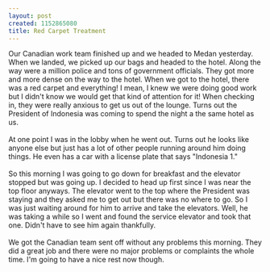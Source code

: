 ```yaml
--- 
layout: post
created: 1152865080
title: Red Carpet Treatment
---
```

Our Canadian work team finished up and we headed to Medan yesterday.  When we landed, we picked up our bags and headed to the hotel.  Along the way were a million police and tons of government officials.  They got more and more dense on the way to the hotel.  When we got to the hotel, there was a red carpet and everything!  I mean, I knew we were doing good work but I didn't know we would get that kind of attention for it!  When checking in, they were really anxious to get us out of the lounge.  Turns out the President of Indonesia was coming to spend the night a the same hotel as us.  <br /><br />At one point I was in the lobby when he went out.  Turns out he looks like anyone else but just has a lot of other people running around him doing things.  He even has a car with a license plate that says "Indonesia 1."  <br /><br />So this morning I was going to go down for breakfast and the elevator stopped but was going up.  I decided to head up first since I was near the top floor anyways.  The elevator went to the top where the President was staying and they asked me to get out but there was no where to go.  So I was just waiting around for him to arrive and take the elevators.  Well, he was taking a while so I went and found the service elevator and took that one.  Didn't have to see him again thankfully.<br /><br />We got the Canadian team sent off without any problems this morning.  They did a great job and there were no major problems or complaints the whole time.  I'm going to have a nice rest now though.
